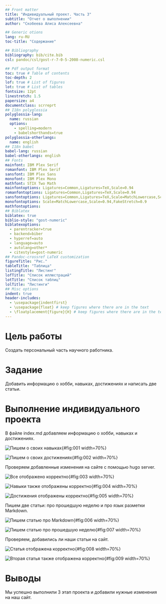 ```yaml
---
## Front matter
title: "Индивидуальный проект. Часть 3"
subtitle: "Отчет о выполнении"
author: "Скобеева Алиса Алексеевна"

## Generic otions
lang: ru-RU
toc-title: "Содержание"

## Bibliography
bibliography: bib/cite.bib
csl: pandoc/csl/gost-r-7-0-5-2008-numeric.csl

## Pdf output format
toc: true # Table of contents
toc-depth: 2
lof: true # List of figures
lot: true # List of tables
fontsize: 12pt
linestretch: 1.5
papersize: a4
documentclass: scrreprt
## I18n polyglossia
polyglossia-lang:
  name: russian
  options:
	- spelling=modern
	- babelshorthands=true
polyglossia-otherlangs:
  name: english
## I18n babel
babel-lang: russian
babel-otherlangs: english
## Fonts
mainfont: IBM Plex Serif
romanfont: IBM Plex Serif
sansfont: IBM Plex Sans
monofont: IBM Plex Mono
mathfont: STIX Two Math
mainfontoptions: Ligatures=Common,Ligatures=TeX,Scale=0.94
romanfontoptions: Ligatures=Common,Ligatures=TeX,Scale=0.94
sansfontoptions: Ligatures=Common,Ligatures=TeX,Scale=MatchLowercase,Scale=0.94
monofontoptions: Scale=MatchLowercase,Scale=0.94,FakeStretch=0.9
mathfontoptions:
## Biblatex
biblatex: true
biblio-style: "gost-numeric"
biblatexoptions:
  - parentracker=true
  - backend=biber
  - hyperref=auto
  - language=auto
  - autolang=other*
  - citestyle=gost-numeric
## Pandoc-crossref LaTeX customization
figureTitle: "Рис."
tableTitle: "Таблица"
listingTitle: "Листинг"
lofTitle: "Список иллюстраций"
lotTitle: "Список таблиц"
lolTitle: "Листинги"
## Misc options
indent: true
header-includes:
  - \usepackage{indentfirst}
  - \usepackage{float} # keep figures where there are in the text
  - \floatplacement{figure}{H} # keep figures where there are in the text
---
```


# Цель работы

Создать персональный часть научного работника.

# Задание

Добавить информацию о хобби, навыках, достижениях и написать две статьи.

# Выполнение индивидуального проекта

В файле index.md добавляем информацию о хобби, навыках и достижениях.

![Пишем о своих навыках](image/1.png){#fig:001 width=70%}

![Пишем о своих достижениях](image/2.png){#fig:002 width=70%}

Проверяем добавленные изменения на сайте с помощью hugo server.

![Все отображено корректно](image/3.png){#fig:003 width=70%}

![Навыки также отображены корректно](image/4.png){#fig:004 width=70%}

![Достижения отображены корректно](image/5.png){#fig:005 width=70%}

Пишем две статьи: про прошедшую неделю и про язык разметки Markdown.

![Пишем статью про Markdown](image/6.png){#fig:006 width=70%}

![Пишем статью про прошедшую неделю](image/7.png){#fig:007 width=70%}

Проверяем, добавились ли наши статьи на сайт.

![Статья отображена корректно](image/8.png){#fig:008 width=70%}

![Вторая статья также отображена корректно](image/9.png){#fig:009 width=70%}

# Выводы

Мы успешно выполнили 3 этап проекта и добавили нужные изменения на наш сайт.
